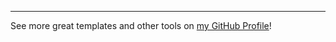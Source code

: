 ---

See more great templates and other tools on
[my GitHub Profile](https://github.com/karmaniverous)!
